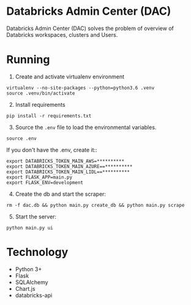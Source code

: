 # Databricks Admin Center (DAC)

Databricks Admin Center (DAC) solves the problem of overview of Databricks workspaces, clusters and Users.

# Running
1) Create and activate virtualenv environment
```
virtualenv --no-site-packages --python=python3.6 .venv
source .venv/bin/activate
```

2) Install requirements
```
pip install -r requirements.txt
```

3) Source the `.env` file to load the environmental variables. 
```
source .env
```
If you don't have the .env, create it::
```
export DATABRICKS_TOKEN_MAIN_AWS=**********
export DATABRICKS_TOKEN_MAIN_AZURE==**********
export DATABRICKS_TOKEN_MAIN_LIDL==**********
export FLASK_APP=main.py
export FLASK_ENV=development
```

4) Create the db and start the scraper:
```
rm -f dac.db && python main.py create_db && python main.py scrape
```

5) Start the server:
```
python main.py ui
```

# Technology
- Python 3+
- Flask
- SQLAlchemy
- Chart.js
- databricks-api
